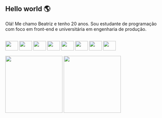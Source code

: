 ## Hello world 🌎

Olá! Me chamo Beatriz e tenho 20 anos. Sou estudante de programação com foco em front-end e universitária em engenharia de produção.

##

<div style="display: inline_block">
  <img align="center" height="30" width="40" src="https://cdn.jsdelivr.net/gh/devicons/devicon/icons/vscode/vscode-original.svg"/>
  <img align="center" height="30" width="40" src="https://cdn.jsdelivr.net/gh/devicons/devicon/icons/git/git-original.svg" />
  <img align="center" height="30" width="40" src="https://cdn.jsdelivr.net/gh/devicons/devicon/icons/canva/canva-original.svg" />
  <img align="center" height="30" width="40" src="https://cdn.jsdelivr.net/gh/devicons/devicon/icons/c/c-plain.svg" />
  <img align="center" height="30" width="40" src="https://cdn.jsdelivr.net/gh/devicons/devicon/icons/python/python-original.svg" />
  <img align="center" height="30" width="40" src="https://cdn.jsdelivr.net/gh/devicons/devicon/icons/html5/html5-plain.svg" />
  <img align="center" height="30" width="40" src="https://cdn.jsdelivr.net/gh/devicons/devicon/icons/css3/css3-plain.svg" />
  <img align="center" height="30" width="40" src="https://cdn.jsdelivr.net/gh/devicons/devicon/icons/javascript/javascript-plain.svg" />
</div><br>

<div>
  <a hfef="https://github.com/Beatriz-Braz">
  <img height="180em" src="https://github-readme-stats.vercel.app/api?username=Beatriz-Braz&show_icons=true&theme=vue" />
  <img height="180em" src="https://github-readme-stats.vercel.app/api/top-langs/?username=Beatriz-Braz&show_icons=true&theme=vue" />
</div>

##

